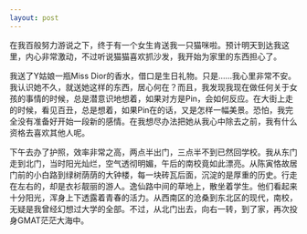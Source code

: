 ```yaml
---
layout: post
---
```

在我百般努力游说之下，终于有一个女生肯送我一只猫咪啦。预计明天到达我这里，内心非常激动，不过听说猫猫喜欢抓沙发，我开始为家里的东西担心了。

我送了Y姑娘一瓶Miss Dior的香水，借口是生日礼物。只是……我心里非常不安。我认识她不久，就送她这样的东西，居心何在？而且，我发现我现在做任何关于女孩的事情的时候，总是潜意识地想着，如果对方是Pin，会如何反应。在大街上走的时候，看见百丑，总是想着，如果Pin在的话，又是怎样一幅美景。恐怕，我完全没有准备好开始一段新的感情。在我想尽办法把她从我心中除去之前，我有什么资格去喜欢其他人呢。

下午去办了护照，效率非常之高，两点半出门，三点半不到已然回学校。我从东门走到北门，当时阳光灿烂，空气透彻明媚，午后的南校竟如此漂亮。从陈寅恪故居门前的小白路到绿树荫荫的大钟楼，每一块砖瓦后面，沉淀的是厚重的历史。行走在左右的，却是衣衫靓丽的游人。逸仙路中间的草地上，散坐着学生。他们看起来十分阳光，浑身上下透露着青春的活力。从西南区的沧桑到东北区的现代，南校，无疑是我曾经幻想过大学的全部。不过，从北门出去，向右一转，到了家，再次投身GMAT茫茫大海中。